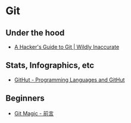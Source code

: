 # Git

## Under the hood

* [A Hacker's Guide to Git | Wildly Inaccurate](http://wildlyinaccurate.com/a-hackers-guide-to-git/)

## Stats, Infographics, etc

* [GitHut - Programming Languages and GitHut](http://githut.info)

## Beginners

* [Git Magic - 前言](http://www-cs-students.stanford.edu/~blynn/gitmagic/intl/zh_tw/)

